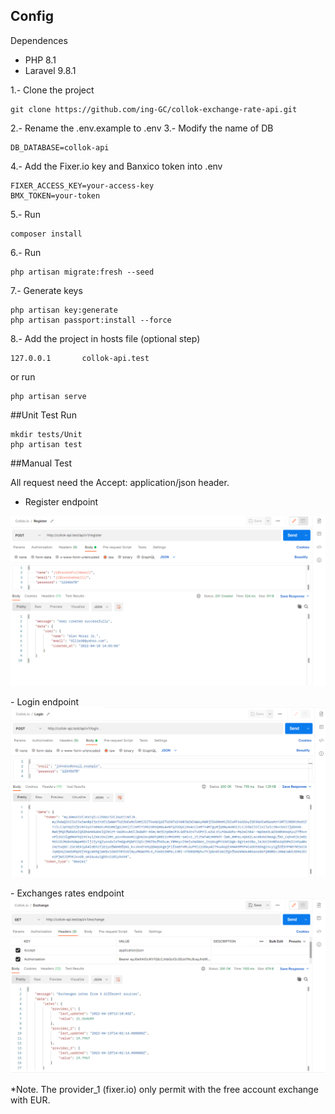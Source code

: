 ## Config

Dependences
- PHP 8.1
- Laravel 9.8.1

1.- Clone the project
```
git clone https://github.com/ing-GC/collok-exchange-rate-api.git
```
2.- Rename the .env.example to .env
3.- Modify the name of DB
```
DB_DATABASE=collok-api
```
4.- Add the Fixer.io key and Banxico token into .env
```
FIXER_ACCESS_KEY=your-access-key
BMX_TOKEN=your-token
```
5.- Run
```
composer install
```
6.- Run
```
php artisan migrate:fresh --seed
```
7.- Generate keys
```
php artisan key:generate
php artisan passport:install --force
```
8.- Add the project in hosts file (optional step)
```
127.0.0.1       collok-api.test
```
or run 
```
php artisan serve
```
##Unit Test
Run
```
mkdir tests/Unit
php artisan test
```

##Manual Test

All request need the Accept: application/json header.

- Register endpoint
<p>
<img src="public/img/register.PNG"/>
</p>
<p>
- Login endpoint
<img src="public/img/login.PNG"/>
<p>
</p>
- Exchanges rates endpoint
<img src="public/img/exchanges_rates.PNG"/>
</p>
*Note. The provider_1 (fixer.io) only permit with the free account exchange with EUR.